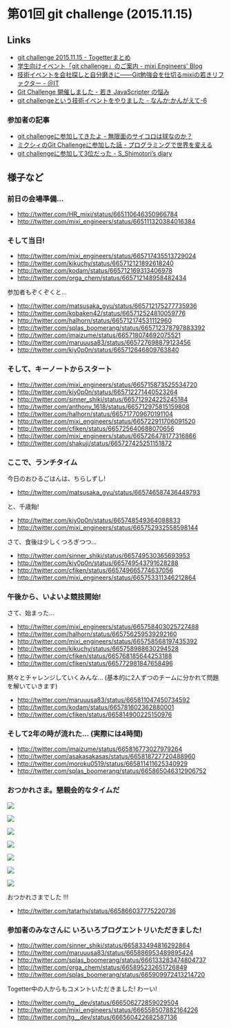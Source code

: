 # 第01回 git challenge (2015.11.15)

## Links

- [git challenge 2015.11.15 - Togetterまとめ](http://togetter.com/li/900331)
- [学生向けイベント「git challenge」のご案内 - mixi Engineers' Blog](http://alpha.mixi.co.jp/entry/2015/10/16/114203)
- [技術イベントを会社探しと自分磨きに――Git勉強会を仕切るmixiの若きリファクター - ＠IT](http://www.atmarkit.co.jp/ait/articles/1512/10/news019.html)
- [Git Challenge 開催しました - 若き JavaScripter の悩み](http://orgachem.hatenablog.com/entry/2015/11/15/231222)
- [git challengeという技術イベントをやりました - なんか:かんがえて-6](http://blog.mrmt.net/entry/2015/11/16/210000)

### 参加者の記事

- [git challengeに参加してきたよ - 無限面のサイコロは球なのか？](http://maruuusa83.hateblo.jp/entry/2015/11/15/223917)
- [ミクシィのGit Challengeに参加した話 - プログラミングで世界を変える](http://kohki.hatenablog.jp/entry/mixi_git_challenge_2015)
- [git challengeに参加して3位だった - S_Shimotori’s diary](http://s-shimotori.hatenablog.com/entry/2015/11/15/212032)

## 様子など

### 前日の会場準備…

- http://twitter.com/HR_mixi/status/665110646350966784
- http://twitter.com/mixi_engineers/status/665111320384016384

### そして当日!

- http://twitter.com/mixi_engineers/status/665717435513729024
- http://twitter.com/kikuchy/status/665712121892618240
- http://twitter.com/kodam/status/665712169313406978
- http://twitter.com/orga_chem/status/665712148958482434

参加者もぞくぞくと…

- http://twitter.com/matsusaka_gyu/status/665712175277735936
- http://twitter.com/kobaken42/status/665712524810059776
- http://twitter.com/halhorn/status/665712174531112960
- http://twitter.com/splas_boomerang/status/665712378797883392
- http://twitter.com/imaizume/status/665718074692075521
- http://twitter.com/maruuusa83/status/665727698879123456
- http://twitter.com/kiy0p0n/status/665712646809763840

### そして、キーノートからスタート

- http://twitter.com/mixi_engineers/status/665715873525534720
- http://twitter.com/kiy0p0n/status/665712271440523264
- http://twitter.com/sinner_shiki/status/665712924225245184
- http://twitter.com/anthony_1618/status/665712975815159808
- http://twitter.com/halhorn/status/665717709670191104
- http://twitter.com/mixi_engineers/status/665722911706091520
- http://twitter.com/cfiken/status/665725640688070656
- http://twitter.com/mixi_engineers/status/665726478177316866
- http://twitter.com/shakuji/status/665727425251151872

### ここで、ランチタイム

今日のおひるごはんは、ちらしずし!

- http://twitter.com/matsusaka_gyu/status/665746587436449793

と、千歳飴!

- http://twitter.com/kiy0p0n/status/665748549364088833
- http://twitter.com/mixi_engineers/status/665752932558598144

さて、食後は少しくつろぎつつ…

- http://twitter.com/sinner_shiki/status/665749530365693953
- http://twitter.com/kiy0p0n/status/665749543791628288
- http://twitter.com/cfiken/status/665749665774637056
- http://twitter.com/mixi_engineers/status/665753311346212864

### 午後から、いよいよ競技開始!

さて、始まった…

- http://twitter.com/mixi_engineers/status/665758403025727488
- http://twitter.com/halhorn/status/665756259539292160
- http://twitter.com/mixi_engineers/status/665758568197435392
- http://twitter.com/kikuchy/status/665758988630294528
- http://twitter.com/cfiken/status/665768185644253188
- http://twitter.com/cfiken/status/665772981847658496

黙々とチャレンジしていくみんな…
(基本的に2人ずつのチームに分かれて問題を解いていきます)

- http://twitter.com/maruuusa83/status/665811047450734592
- http://twitter.com/kodam/status/665781602362880001
- http://twitter.com/cfiken/status/665814900225150976

### そして2年の時が流れた… (実際には4時間)

- http://twitter.com/imaizume/status/665816773027979264
- http://twitter.com/asakasakasas/status/665818727720488960
- http://twitter.com/moroku0519/status/665811411625340929
- http://twitter.com/splas_boomerang/status/665865046312906752

### おつかれさま。懇親会的なタイムだ

![](images/01/01.jpg)

![](images/01/02.jpg)

![](images/01/03.jpg)

![](images/01/04.jpg)

![](images/01/05.jpg)

![](images/01/06.jpg)

![](images/01/07.jpg)

おつかれさまでした !!!

- http://twitter.com/tatarhy/status/665866037775220736

### 参加者のみなさんに いろいろブログエントリいただきました!

- http://twitter.com/sinner_shiki/status/665833494816292864
- http://twitter.com/maruuusa83/status/665886953489895424
- http://twitter.com/splas_boomerang/status/666133283474804737
- http://twitter.com/orga_chem/status/665895232651726849
- http://twitter.com/splas_boomerang/status/665909972413214720

Togetter中の人からもコメントいただきました! わーい!

- http://twitter.com/tg__dev/status/666506272859029504
- http://twitter.com/mixi_engineers/status/666558507882164226
- http://twitter.com/tg__dev/status/666560422682587136
